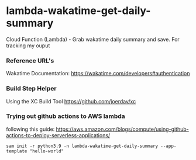# lambda-wakatime-get-daily-summary
Cloud Function (Lambda) - Grab wakatime daily summary and save. For tracking my ouput

### Reference URL's

Wakatime Documentation:
https://wakatime.com/developers#authentication


### Build Step Helper
Using the XC Build Tool
https://github.com/joerdav/xc

### Trying out github actions to AWS lambda

following this guide: https://aws.amazon.com/blogs/compute/using-github-actions-to-deploy-serverless-applications/

`sam init -r python3.9 -n lambda-wakatime-get-daily-summary --app-template "hello-world"`
